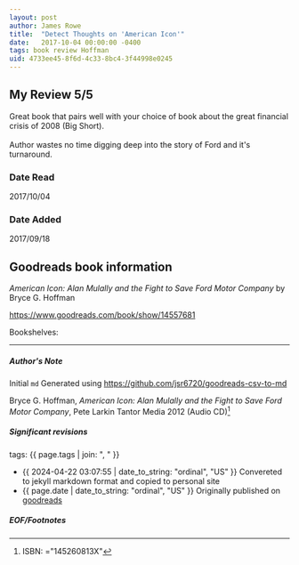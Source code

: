 ```yaml
---
layout: post
author: James Rowe
title:  "Detect Thoughts on 'American Icon'"
date:   2017-10-04 00:00:00 -0400
tags: book review Hoffman 
uid: 4733ee45-8f6d-4c33-8bc4-3f44998e0245
---
```


<!-- highly dependent on how you personally use jekyll templates, and how you want this to show up -->
<!-- escape any jekyll keys with double brackets -->

## My Review 5/5

Great book that pairs well with your choice of book about the great financial crisis of 2008 (Big Short).<br/><br/>Author wastes no time digging deep into the story of Ford and it's turnaround.

### Date Read
2017/10/04

### Date Added
2017/09/18

## Goodreads book information

*American Icon: Alan Mulally and the Fight to Save Ford Motor Company* by Bryce G. Hoffman

https://www.goodreads.com/book/show/14557681

Bookshelves: 

---

##### Author's Note

Initial `md` Generated using https://github.com/jsr6720/goodreads-csv-to-md

Bryce G. Hoffman, *American Icon: Alan Mulally and the Fight to Save Ford Motor Company*, Pete Larkin Tantor Media 2012 (Audio CD)[^1]

##### Significant revisions

tags: {{ page.tags | join: ", " }} <!-- todo move this somewhere -->

- {{ 2024-04-22 03:07:55 | date_to_string: "ordinal", "US" }} Convereted to jekyll markdown format and copied to personal site
- {{ page.date | date_to_string: "ordinal", "US" }} Originally published on [goodreads](https://www.goodreads.com)

##### EOF/Footnotes

[^1]: ISBN: ="145260813X"
